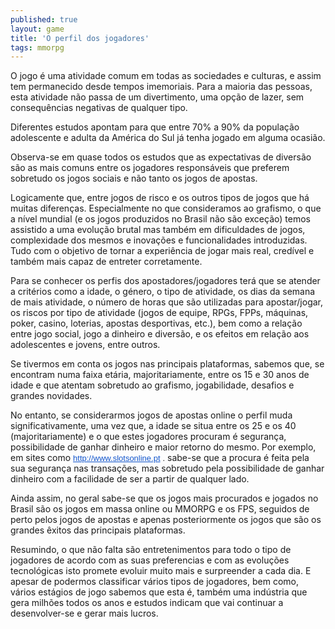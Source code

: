 ```yaml
---
published: true
layout: game
title: 'O perfil dos jogadores'
tags: mmorpg
---
```

<p class="MsoNormal">O jogo &#233; uma atividade comum em todas as sociedades e culturas, e assim tem permanecido desde tempos imemoriais. Para a maioria das pessoas, esta atividade n&#227;o passa de um divertimento, uma op&#231;&#227;o de lazer, sem consequ&#234;ncias negativas de qualquer tipo.
<p class="MsoNormal"> 
<p class="MsoNormal">Diferentes estudos apontam para que entre 70% a 90% da popula&#231;&#227;o adolescente e adulta da Am&#233;rica do Sul j&#225; tenha jogado em alguma ocasi&#227;o.
<p class="MsoNormal"> 
<p class="MsoNormal">Observa-se em quase todos os estudos que as expectativas de divers&#227;o s&#227;o as mais comuns entre os jogadores respons&#225;veis que preferem sobretudo os jogos sociais e n&#227;o tanto os jogos de apostas.
<p class="MsoNormal"> 
<p class="MsoNormal">Logicamente que, entre jogos de risco e os outros tipos de jogos que h&#225; muitas diferen&#231;as. Especialmente no que consideramos ao grafismo, o que a n&#237;vel mundial (e os jogos produzidos no Brasil n&#227;o s&#227;o exce&#231;&#227;o) temos assistido a uma evolu&#231;&#227;o brutal mas tamb&#233;m em dificuldades de jogos, complexidade dos mesmos e inova&#231;&#245;es e funcionalidades introduzidas. Tudo com o objetivo de tornar a experi&#234;ncia de jogar mais real, cred&#237;vel e tamb&#233;m mais capaz de entreter corretamente.
<p class="MsoNormal"> 
<p class="MsoNormal">Para se conhecer os perfis dos apostadores/jogadores ter&#225; que se atender a crit&#233;rios como a idade, o g&#233;nero, o tipo de atividade, os dias da semana de mais atividade, o n&#250;mero de horas que s&#227;o utilizadas para apostar/jogar, os riscos por tipo de atividade (jogos de equipe, RPGs, FPPs, m&#225;quinas, poker, casino, loterias, apostas desportivas, etc.), bem como a rela&#231;&#227;o entre jogo social, jogo a dinheiro e divers&#227;o, e os efeitos em rela&#231;&#227;o aos adolescentes e jovens, entre outros.
<p class="MsoNormal"> 
<p class="MsoNormal">Se tivermos em conta os jogos nas principais plataformas, sabemos que, se encontram numa faixa et&#225;ria, majoritariamente, entre os 15 e 30 anos de idade e que atentam sobretudo ao grafismo, jogabilidade, desafios e grandes novidades.
<p class="MsoNormal"> 
<p class="MsoNormal">No entanto, se considerarmos jogos de apostas online o perfil muda significativamente, uma vez que, a idade se situa entre os 25 e os 40 (majoritariamente) e o que estes jogadores procuram &#233; seguran&#231;a, possibilidade de ganhar dinheiro e maior retorno do mesmo. Por exemplo, em sites como <a style="color: #1155cc; font-family: arial, sans-serif; font-size: 13px;" href="http://www.slotsonline.pt" target="_blank">http://www.slotsonline.pt</a>
<span style="color: #222222; font-family: arial, sans-serif; font-size: 13px;">.</span> sabe-se que a procura &#233; feita pela sua seguran&#231;a nas transa&#231;&#245;es, mas sobretudo pela possibilidade de ganhar dinheiro com a facilidade de ser a partir de qualquer lado.
<p class="MsoNormal"> 
<p class="MsoNormal">Ainda assim, no geral sabe-se que os jogos mais procurados e jogados no Brasil s&#227;o os jogos em massa online ou MMORPG e os FPS, seguidos de perto pelos jogos de apostas e apenas posteriormente os jogos que s&#227;o os grandes &#234;xitos das principais plataformas.
 
<p class="MsoNormal">Resumindo, o que n&#227;o falta s&#227;o entretenimentos para todo o tipo de jogadores de acordo com as suas preferencias e com as evolu&#231;&#245;es tecnol&#243;gicas isto promete evoluir muito mais e surpreender a cada dia. E apesar de podermos classificar v&#225;rios tipos de jogadores, bem como, v&#225;rios est&#225;gios de jogo sabemos que esta &#233;, tamb&#233;m uma ind&#250;stria que gera milh&#245;es todos os anos e estudos indicam que vai continuar a desenvolver-se e gerar mais lucros.
